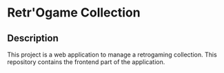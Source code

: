 # Retr'Ogame Collection

## Description

This project is a web application to manage a retrogaming collection.
This repository contains the frontend part of the application.
